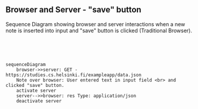 Browser and Server - "save" button
---

Sequence Diagram showing browser and server interactions when a new note is inserted into input and "save" button is clicked (Traditional Browser).

<br>
<br>

``` mermaid

sequenceDiagram
    browser->>server: GET - https://studies.cs.helsinki.fi/exampleapp/data.json
    Note over browser: User entered text in input field <br> and clicked "save" button.
    activate server
    server-->>browser: res Type: application/json
    deactivate server
```
